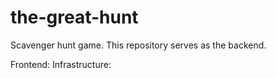 # the-great-hunt
Scavenger hunt game. This repository serves as the backend.

Frontend: <tbd>
Infrastructure: <tbd>